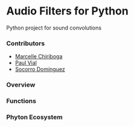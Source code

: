 # Audio Filters for Python
Python project for sound convolutions

### Contributors
- [Marcelle Chiriboga](https://github.com/mchiriboga)
- [Paul Vial](https://github.com/Pall-v)
- [Socorro Dominguez](https://github.com/sedv8808)

### Overview


### Functions


### Phyton Ecosystem

